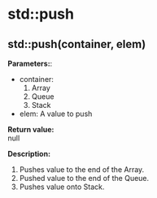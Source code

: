 # std::push

## std::push(container, elem)
**Parameters:**:  
* container: 
  1. Array
  2. Queue
  3. Stack
* elem: A value to push

**Return value:**  
null  

**Description:**  
1. Pushes value to the end of the Array.
2. Pushed value to the end of the Queue.
3. Pushes value onto Stack.  
